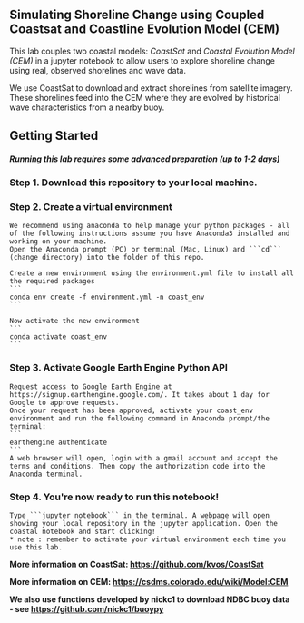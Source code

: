 ## Simulating Shoreline Change using Coupled Coastsat and Coastline Evolution Model (CEM)
This lab couples two coastal models: _CoastSat_ and _Coastal Evolution Model (CEM)_ in a jupyter notebook to allow users to explore shoreline change using real, observed shorelines and wave data. 

We use CoastSat to download and extract shorelines from satellite imagery.
These shorelines feed into the CEM where they are evolved by historical wave characteristics from a nearby buoy.

## Getting Started
##### Running this lab requires some advanced preparation (up to 1-2 days)
  ### Step 1. Download this repository to your local machine. 

  ### Step 2. Create a virtual environment
    We recommend using anaconda to help manage your python packages - all of the following instructions assume you have Anaconda3 installed and working on your machine.
    Open the Anaconda prompt (PC) or terminal (Mac, Linux) and ```cd``` (change directory) into the folder of this repo.

    Create a new environment using the environment.yml file to install all the required packages
    ```
    conda env create -f environment.yml -n coast_env
    ```

    Now activate the new environment
    ```
    conda activate coast_env
    ```

  ### Step 3. Activate Google Earth Engine Python API

    Request access to Google Earth Engine at https://signup.earthengine.google.com/. It takes about 1 day for Google to approve requests.
    Once your request has been approved, activate your coast_env environment and run the following command in Anaconda prompt/the terminal:
    ```
    earthengine authenticate
    ```
    A web browser will open, login with a gmail account and accept the terms and conditions. Then copy the authorization code into the Anaconda terminal.

  ### Step 4. You're now ready to run this notebook!

    Type ```jupyter notebook``` in the terminal. A webpage will open showing your local repository in the jupyter application. Open the coastal notebook and start clicking!
    * note : remember to activate your virtual environment each time you use this lab.


**More information on CoastSat: https://github.com/kvos/CoastSat**

**More information on CEM: https://csdms.colorado.edu/wiki/Model:CEM**

**We also use functions developed by nickc1 to download NDBC buoy data - see https://github.com/nickc1/buoypy**
